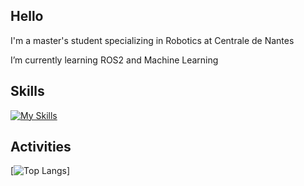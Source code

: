 ## Hello
I'm a master's student specializing in Robotics at Centrale de Nantes

I’m currently learning ROS2 and Machine Learning
## Skills
[![My Skills](https://skillicons.dev/icons?i=linux,ubuntu,ros,cpp,python,arduino,matlab,opencv)](https://skillicons.dev)

## Activities
[![Top Langs](https://github-readme-stats.vercel.app/api/top-langs/?username=Hayato-80&theme=vue-dark&layout=compact)]
<!--[![Hayato's GitHub stats](https://github-readme-stats.vercel.app/api?username=Hayato-80&theme=vue-dark&layout=compact)]

**Hayato-80/Hayato-80** is a ✨ _special_ ✨ repository because its `README.md` (this file) appears on your GitHub profile.

Here are some ideas to get you started:

- 🔭 I’m currently working on ...
- 🌱 I’m currently learning ...
- 👯 I’m looking to collaborate on ...
- 🤔 I’m looking for help with ...
- 💬 Ask me about ...
- 📫 How to reach me: ...
- 😄 Pronouns: ...
- ⚡ Fun fact: ...
-->
